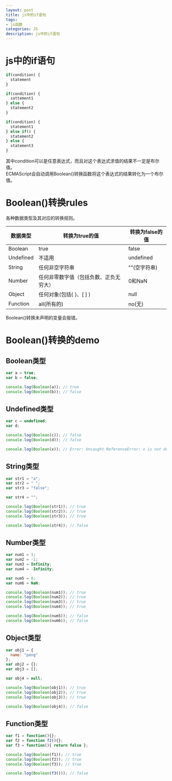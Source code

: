 ```yaml
---
layout: post
title: js中的if语句
tags:
- js函数
categories: JS
description: js中的if语句
---
```


# js中的if语句

```js
if(condition) {
  statement
}
```

```js
if(condition) {
  sattement1
} else {
  statement2
}
```

```js
if(condition) {
  statement1
} else if() {
  statement2
} else {
  statement3
}
```

其中condition可以是任意表达式，而且对这个表达式求值的结果不一定是布尔值。  
ECMAScript会自动调用Boolean()转换函数将这个表达式的结果转化为一个布尔值。

# Boolean()转换rules
各种数据类型及其对应的转换规则。

|数据类型|转换为true的值|转换为false的值|
|---|----|----|
|Boolean|true|false|
|Undefined|不适用|undefined|
|String|任何非空字符串|""(空字符串)|
|Number|任何非零数字值（包括负数、正负无穷大）|0和NaN|
|Object|任何对象(包括{ }、[ ] )|null|
|Function|all(所有的)|no(无)|

Boolean()转换未声明的变量会报错。

# Boolean()转换的demo

## Boolean类型
```js
var a = true;
var b = false;

console.log(Boolean(a)); // true
console.log(Boolean(b)); // false
```

## Undefined类型
```js       
var c = undefined;  
var d;

console.log(Boolean(c)); // false
console.log(Boolean(d)); // false

console.log(Boolean(x)); // Error: Uncaught ReferenceError: x is not defined
```

## String类型
```js
var str1 = "a";
var str2 = " ";
var str3 = "false";

var str4 = "";

console.log(Boolean(str1)); // true
console.log(Boolean(str2)); // true
console.log(Boolean(str3)); // true

console.log(Boolean(str4)); // false
```

## Number类型
```js
var num1 = 1;
var num2 = -1;
var num3 = Infinity;
var num4 = -Infinity;

var num5 = 0;
var num6 = NaN;

console.log(Boolean(num1)); // true
console.log(Boolean(num2)); // true
console.log(Boolean(num3)); // true
console.log(Boolean(num4)); // true

console.log(Boolean(num5)); // false
console.log(Boolean(num6)); // false
```

## Object类型
```js
var obj1 = {
  name: "peng"
};
var obj2 = {};
var obj3 = [];

var obj4 = null;

console.log(Boolean(obj1)); // true
console.log(Boolean(obj2)); // true
console.log(Boolean(obj3)); // true

console.log(Boolean(obj4)); // false
```

## Function类型
```js
var f1 = function(){};
var f2 = function f2(){};
var f3 = function(){ return false };

console.log(Boolean(f1)); // true
console.log(Boolean(f2)); // true
console.log(Boolean(f3)); // true

console.log(Boolean(f3())); // false
```














































